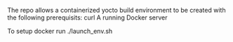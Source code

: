 The repo allows a containerized yocto build environment to be created with the following prerequisits:
curl
A running Docker server

To setup docker run ./launch_env.sh

